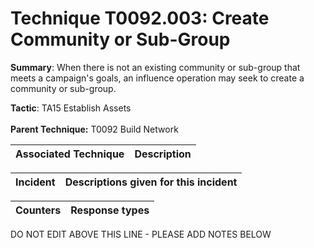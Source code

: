 # Technique T0092.003: Create Community or Sub-Group

**Summary**: When there is not an existing community or sub-group that meets a campaign's goals, an influence operation may seek to create a community or sub-group.

**Tactic**: TA15 Establish Assets <br><br>**Parent Technique:** T0092 Build Network


| Associated Technique | Description |
| --------- | ------------------------- |



| Incident | Descriptions given for this incident |
| -------- | -------------------- |



| Counters | Response types |
| -------- | -------------- |


DO NOT EDIT ABOVE THIS LINE - PLEASE ADD NOTES BELOW